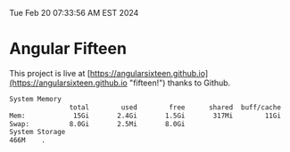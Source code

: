 Tue Feb 20 07:33:56 AM EST 2024

# Angular Fifteen


This project is live at [https://angularsixteen.github.io](https://angularsixteen.github.io "fifteen!") thanks to Github.

```bash
System Memory
               total        used        free      shared  buff/cache   available
Mem:            15Gi       2.4Gi       1.5Gi       317Mi        11Gi        12Gi
Swap:          8.0Gi       2.5Mi       8.0Gi
System Storage
466M	.
```
```bash
